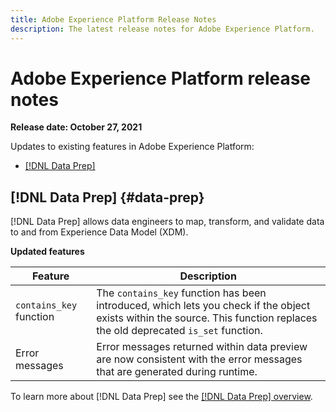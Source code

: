 ```yaml
---
title: Adobe Experience Platform Release Notes
description: The latest release notes for Adobe Experience Platform.
---
```

# Adobe Experience Platform release notes 

**Release date: October 27, 2021**

Updates to existing features in Adobe Experience Platform:

- [[!DNL Data Prep]](#data-prep)

## [!DNL Data Prep] {#data-prep}

[!DNL Data Prep] allows data engineers to map, transform, and validate data to and from Experience Data Model (XDM).

**Updated features**

| Feature | Description |
| --- | --- |
| `contains_key` function | The `contains_key` function has been introduced, which lets you check if the object exists within the source. This function replaces the old deprecated `is_set` function. |
| Error messages | Error messages returned within data preview are now consistent with the error messages that are generated during runtime. |

To learn more about [!DNL Data Prep] see the [[!DNL Data Prep] overview](../../data-prep/home.md).